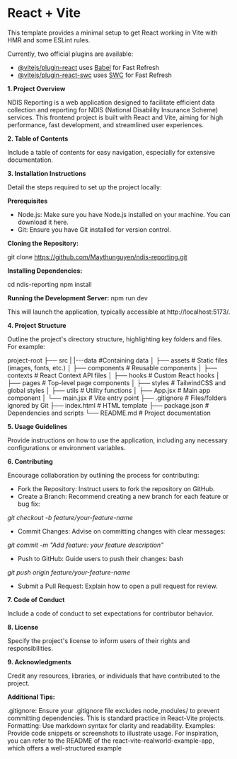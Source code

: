 # React + Vite

This template provides a minimal setup to get React working in Vite with HMR and some ESLint rules.

Currently, two official plugins are available:

- [@vitejs/plugin-react](https://github.com/vitejs/vite-plugin-react/blob/main/packages/plugin-react/README.md) uses [Babel](https://babeljs.io/) for Fast Refresh
- [@vitejs/plugin-react-swc](https://github.com/vitejs/vite-plugin-react-swc) uses [SWC](https://swc.rs/) for Fast Refresh

**1. Project Overview**

NDIS Reporting is a web application designed to facilitate efficient data collection and reporting for NDIS (National Disability Insurance Scheme) services. This frontend project is built with React and Vite, aiming for high performance, fast development, and streamlined user experiences.

**2. Table of Contents**

Include a table of contents for easy navigation, especially for extensive documentation.

**3. Installation Instructions**

Detail the steps required to set up the project locally:

**Prerequisites**
- Node.js: Make sure you have Node.js installed on your machine. You can download it here.
- Git: Ensure you have Git installed for version control.


**Cloning the Repository:**

git clone https://github.com/Maythunguyen/ndis-reporting.git

**Installing Dependencies:**

cd ndis-reporting
npm install

**Running the Development Server:** 
npm run dev

This will launch the application, typically accessible at http://localhost:5173/.

**4. Project Structure**

Outline the project's directory structure, highlighting key folders and files. For example:

project-root
├── src
|   |---data               #Containing data
│   ├── assets             # Static files (images, fonts, etc.)
│   ├── components         # Reusable components
│   ├── contexts           # React Context API files
│   ├── hooks              # Custom React hooks
│   ├── pages              # Top-level page components
│   ├── styles             # TailwindCSS and global styles
│   ├── utils              # Utility functions
│   ├── App.jsx            # Main app component
│   └── main.jsx           # Vite entry point
├── .gitignore             # Files/folders ignored by Git
├── index.html             # HTML template
├── package.json           # Dependencies and scripts
└── README.md              # Project documentation


**5. Usage Guidelines**

Provide instructions on how to use the application, including any necessary configurations or environment variables.

**6. Contributing**

Encourage collaboration by outlining the process for contributing:

- Fork the Repository: Instruct users to fork the repository on GitHub.
- Create a Branch: Recommend creating a new branch for each feature or bug fix:

_git checkout -b feature/your-feature-name_

- Commit Changes: Advise on committing changes with clear messages:

_git commit -m "Add feature: your feature description"_

- Push to GitHub: Guide users to push their changes:
bash

_git push origin feature/your-feature-name_

- Submit a Pull Request: Explain how to open a pull request for review.

**7. Code of Conduct**

Include a code of conduct to set expectations for contributor behavior.

**8. License**

Specify the project's license to inform users of their rights and responsibilities.

**9. Acknowledgments**

Credit any resources, libraries, or individuals that have contributed to the project.

**Additional Tips:**

.gitignore: Ensure your .gitignore file excludes node_modules/ to prevent committing dependencies. This is standard practice in React-Vite projects.
Formatting: Use markdown syntax for clarity and readability.
Examples: Provide code snippets or screenshots to illustrate usage.
For inspiration, you can refer to the README of the react-vite-realworld-example-app, which offers a well-structured example

